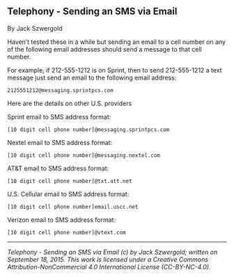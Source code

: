 ## Telephony - Sending an SMS via Email

By Jack Szwergold

Haven’t tested these in a while but sending an email to a cell number on any of the following email addresses should send a message to that cell number.

For example, if 212-555-1212 is on Sprint, then to send 212-555-1212 a text message just send an email to the following email address:

    2125551212@messaging.sprintpcs.com

Here are the details on other U.S. providers

Sprint email to SMS address format:

    [10 digit cell phone number]@messaging.sprintpcs.com

Nextel email to SMS address format:

    [10 digit cell phone number]@messaging.nextel.com

AT&T email to SMS address format:

    [10 digit cell phone number]@txt.att.net

U.S. Cellular email to SMS address format:

    [10 digit cell phone number]email.uscc.net

Verizon email to SMS address format:

    [10 digit cell phone number]@vtext.com

***

*Telephony - Sending an SMS via Email (c) by Jack Szwergold; written on September 18, 2015. This work is licensed under a Creative Commons Attribution-NonCommercial 4.0 International License (CC-BY-NC-4.0).*